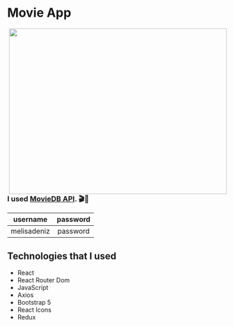 # Movie App

<img src="https://tenor.com/view/popcorn-this-should-be-good-intersting-the-it-crowd-moss-gif-11163545" align="right" width="500" height="380">

### I used [MovieDB API](https://www.themoviedb.org/documentation/api). 🎬🍿

|username|password|
|:-------:|:-------:|
|melisadeniz|password|

## Technologies that I used
- React
- React Router Dom
- JavaScript
- Axios
- Bootstrap 5
- React Icons
- Redux

